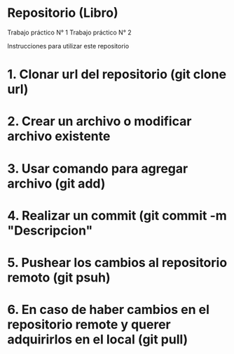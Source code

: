 # Repositorio (Libro)

Trabajo práctico N° 1 
Trabajo práctico N° 2


Instrucciones para utilizar este repositorio
# 1. Clonar url del repositorio (git clone url)
# 2. Crear un archivo o modificar archivo existente
# 3. Usar comando para agregar archivo (git add)
# 4. Realizar un commit (git commit -m "Descripcion"
# 5. Pushear los cambios al repositorio remoto (git psuh)
# 6. En caso de haber cambios en el repositorio remote y querer adquirirlos en el local (git pull)
